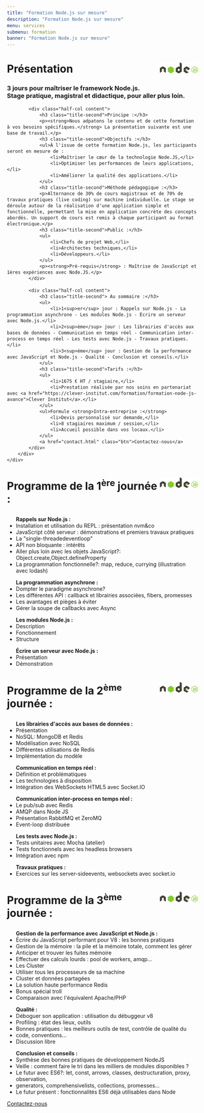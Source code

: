 ```yaml
---
title: "Formation Node.js sur mesure"
description: "Formation Node.js sur mesure"
menu: services
submenu: formation
banner: "Formation Node.js sur mesure"
---
```

<div class="techno-logo">
	<div class="wrap cf">
		<div class="inner">
			<h2 style="font-size:2em;"><img src="img/logo-nodejs.svg" alt="Node.js" style="width:100px;float:right;">Présentation</h2>
		</div>
	</div>
</div>

<section class="section">
	<div class="wrap cf">
		<div class="inner half-cols">
			<h3 class="title-second">3 jours pour maîtriser le framework Node.js.<br>Stage pratique, magistral et didactique, pour aller plus loin.</h3>

			<div class="half-col content">
				<h3 class="title-second">Principe :</h3>
				<p><strong>Nous adpatons le contenu et de cette formation à vos besoins spécifiques.</strong> La présentation suivante est une base de travail.</p>
				<h3 class="title-second">Objectifs :</h3>
				<ul>À l'issue de cette formation Node.js, les participants seront en mesure de :
					<li>Maîtriser le cœur de la technologie Node.JS,</li>
					<li>Optimiser les performances de leurs applications,</li>
					<li>Améliorer la qualité des applications.</li>
				</ul>
				<h3 class="title-second">Méthode pédagogique :</h3>
				<p>Alternance de 30% de cours magistraux et de 70% de travaux pratiques (live coding) sur machine individuelle. Le stage se déroule autour de la réalisation d'une application simple et fonctionnelle, permettant la mise en application concrète des concepts abordés. Un support de cours est remis à chaque participant au format électronique.</p>
				<h3 class="title-second">Public :</h3>
				<ul>
					<li>Chefs de projet Web,</li>
					<li>Architectes techniques,</li>
					<li>Développeurs.</li>
				</ul>
				<p><strong>Pré-requis</strong> : Maîtrise de JavaScript et 1ères expériences avec Node.JS.</p>
			</div>

			<div class="half-col content">
				<h3 class="title-second"> Au sommaire :</h3>
				<ul>
					<li>1<sup>er</sup> jour : Rappels sur Node.js - La programmation asynchrone - Les modules Node.js - Écrire un serveur avec Node.js.</li>
					<li>2<sup>ème</sup> jour : Les librairies d'accès aux bases de données - Communication en temps réel - Communication inter-process en temps réel - Les tests avec Node.js - Travaux pratiques.</li>
					<li>3<sup>ème</sup> jour : Gestion de la performance avec JavaScript et Node.js - Qualité - Conclusion et conseils.</li>
				</ul>
				<h3 class="title-second">Tarifs :</h3>
				<ul>
					<li>1675 € HT / stagiaire,</li>
					<li>Prestation réalisée par nos soins en partenariat avec <a href="https://clever-institut.com/formation/formation-node-js-avance">Clever Institut</a>.</li>
				</ul>
				<ul>Formule <strong>Intra-entreprise :</strong>
					<li>Devis personnalisé sur demande,</li>
					<li>8 stagiaires maximum / session,</li>
					<li>Accueil possible dans vos locaux.</li>
				</ul>
				<a href="contact.html" class="btn">Contactez-nous</a>
			</div>
		</div>
	</div>
</section>

<div class="techno-logo">
	<div class="wrap cf">
		<div class="inner">
			<h3 style="font-size:2em;">
				<img src="img/logo-nodejs.svg" alt="Node.js" style="width:100px;float:right;">
				Programme de la 1<sup>ère</sup> journée :
			</h3>
		</div>
	</div>
</div>
<section class="section">
	<div class="wrap cf">
		<div class="inner half-cols">
			<div class="half-col content">
				<ul><strong>Rappels sur Node.js :</strong>
					<li>Installation et utilisation du REPL : présentation nvm&co</li>
					<li>JavaScript côté serveur : démonstrations et premiers travaux pratiques</li>
					<li>La "single-threadedeventloop"</li>
					<li>API non bloquante : intérêts</li>
					<li>Aller plus loin avec les objets JavaScript?: Object.create,Object.defineProperty</li>
					<li>La programmation fonctionnelle?: map, reduce, currying (illustration avec lodash)</li>
				</ul>
				<ul><strong>La programmation asynchrone :</strong>
					<li>Dompter le paradigme asynchrone?</li>
					<li>Les différentes API : callback et librairies associées, fibers, promesses</li>
					<li>Les avantages et pièges à éviter</li>
					<li>Gérer la soupe de callbacks avec Async</li>
				</ul>
			</div>
			<div class="half-col content">
				<ul><strong>Les modules Node.js :</strong>
					<li>Description</li>
					<li>Fonctionnement</li>
					<li>Structure</li>
				</ul>
				<ul><strong>Écrire un serveur avec Node.js :</strong>
					<li>Présentation</li>
					<li>Démonstration</li>
				</ul>
			</div>
		</div>
	</div>
</section>

<div class="techno-logo">
	<div class="wrap cf">
		<div class="inner">
			<h3 style="font-size:2em;">
				<img src="img/logo-nodejs.svg" alt="Node.js" style="width:100px;float:right;">
				Programme de la 2<sup>ème</sup> journée :
			</h3>
		</div>
	</div>
</div>
<section class="section">
	<div class="wrap cf">
		<div class="inner half-cols">
			<div class="half-col">
				<ul><strong>Les librairies d'accès aux bases de données :</strong>
					<li>Présentation</li>
					<li>NoSQL: MongoDB et Redis</li>
					<li>Modélisation avec NoSQL</li>
					<li>Différentes utilisations de Redis</li>
					<li>Implémentation du modèle</li>
				</ul>
				<ul><strong>Communication en temps réel :</strong>
					<li>Définition et problématiques</li>
					<li>Les technologies à disposition</li>
					<li>Intégration des WebSockets HTML5 avec Socket.IO</li>
					</ul>
			</div>
			<div class="half-col content">
				<ul><strong>Communication inter-process en temps réel :</strong>
					<li>Le pub/sub avec Redis</li>
					<li>AMQP dans Node JS</li>
					<li>Présentation RabbitMQ et ZeroMQ</li>
					<li>Event-loop distribuée</li>
				</ul>
				<ul><strong>Les tests avec Node.js :</strong>
					<li>Tests unitaires avec Mocha (atelier)</li>
					<li>Tests fonctionnels avec les headless browsers</li>
					<li>Intégration avec npm</li>
				</ul>
				<ul><strong>Travaux pratiques :</strong>
					<li>Exercices sur les server-sideevents, websockets avec socket.io</li>
				</ul>
			</div>
		</div>
	</div>
</section>

<div class="techno-logo">
	<div class="wrap cf">
		<div class="inner">
			<h3 style="font-size:2em;">
				<img src="img/logo-nodejs.svg" alt="Node.js" style="width:100px;float:right;">
				Programme de la 3<sup>ème</sup> journée :
			</h3>
		</div>
	</div>
</div>

<section class="section">
	<div class="wrap cf">
		<div class="inner half-cols">
			<div class="half-col content">
				<ul><strong>Gestion de la performance avec JavaScript et Node.js :</strong>
					<li>Écrire du JavaScript performant pour V8 : les bonnes pratiques</li>
					<li>Gestion de la mémoire : la pile et la mémoire totale, comment les gérer</li>
					<li>Anticiper et trouver les fuites mémoire</li>
					<li>Effectuer des calculs lourds : pool de workers, amqp…</li>
					<li>Les Cluster</li>
					<li>Utiliser tous les processeurs de sa machine</li>
					<li>Cluster et données partagées</li>
					<li>La solution haute performance Redis</li>
					<li>Bonus spécial troll</li>
					<li>Comparaison avec l'équivalent Apache/PHP</li>
				</ul>
				<ul><strong>Qualité :</strong>
					<li>Déboguer son application : utilisation du débuggeur v8</li>
					<li>Profiling : état des lieux, outils</li>
					<li>Bonnes pratiques : les meilleurs outils de test, contrôle de qualité du</li>
					<li>code, conventions…</li>
					<li>Discussion libre</li>
				</ul>
			</div>
			<div class="half-col content">
				<ul><strong>Conclusion et conseils :</strong>
					<li>Synthèse des bonnes pratiques de développement NodeJS</li>
					<li>Veille : comment faire le tri dans les milliers de modules disponibles ?</li>
					<li>Le futur avec ES6?:  let, const, arrows, classes, destructuration, proxy, observation, 	<li>generators, comprehensivelists, collections, promesses…</li>
					<li>Le futur présent : fonctionnalités ES6 déjà utilisables dans Node</li>
				</ul>
				<a href="contact.html" class="btn">Contactez-nous</a>
			</div>
		</div>
	</div>
</section>
